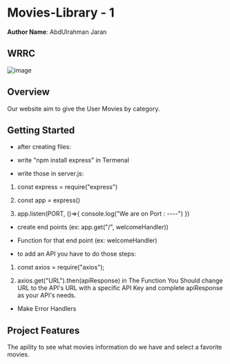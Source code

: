 # Movies-Library - 1

**Author Name**: AbdUlrahman Jaran

## WRRC
![image](https://scontent.famm10-1.fna.fbcdn.net/v/t1.15752-9/273744730_672605034166379_8832694800302156092_n.jpg?_nc_cat=103&ccb=1-5&_nc_sid=ae9488&_nc_ohc=PdNz4dMJhHYAX8vaM9J&_nc_ht=scontent.famm10-1.fna&oh=03_AVKfi7HzEAq29HciSKRHLeFQDRAIMhzmBEu70w73QqSq_g&oe=623A0682)

## Overview
Our website aim to give the User Movies by category.
## Getting Started
<!-- What are the steps that a user must take in order to build this app on their own machine and get it running? -->
- after creating files:

- write "npm install express" in Termenal

- write those in server.js:

1. const express = require("express")

2. const app = express()

3. app.listen(PORT, ()=>{ console.log("We are on Port : ----") })

- create end points (ex: app.get("/", welcomeHandler))

- Function for that end point (ex: welcomeHandler)

- to add an API you have to do those steps:

1. const axios = require("axios");

2. axios.get("URL").then(apiResponse) in The Function
You Should change URL to the API's URL with a specific API Key and complete apiResponse as your API's needs.

- Make Error Handlers
## Project Features
<!-- What are the features included in you app -->
The apility to see what movies information do we have and select a favorite movies.